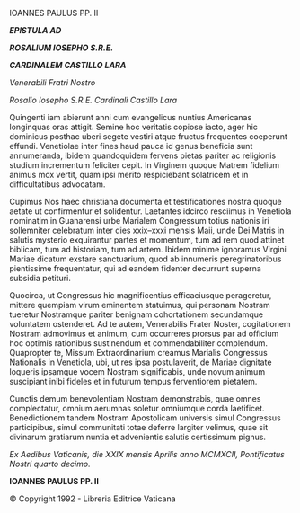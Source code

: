 IOANNES PAULUS PP. II

***EPISTULA AD***

***ROSALIUM IOSEPHO S.R.E.***

***CARDINALEM CASTILLO LARA***

*Venerabili Fratri Nostro*

*Rosalio Iosepho S.R.E. Cardinali Castillo Lara*

Quingenti iam abierunt anni cum evangelicus nuntius Americanas longinquas oras attigit. Semine hoc veritatis copiose iacto, ager hic dominicus posthac uberi segete vestiri atque fructus frequentes coeperunt effundi. Venetiolae inter fines haud pauca id genus beneficia sunt annumeranda, ibidem quandoquidem fervens pietas pariter ac religionis studium incrementum feliciter cepit. In Virginem quoque Matrem fidelium animus mox vertit, quam ipsi merito respiciebant solatricem et in difficultatibus advocatam.

Cupimus Nos haec christiana documenta et testificationes nostra quoque aetate ut confirmentur et solidentur. Laetantes idcirco resciimus in Venetiola nominatim in Guanarensi urbe Marialem Congressum totius nationis iri sollemniter celebratum inter dies xxix–xxxi mensis Maii, unde Dei Matris in salutis mysterio exquirantur partes et momentum, tum ad rem quod attinet biblicam, tum ad historiam, tum ad artem. Ibidem minime ignoramus Virgini Mariae dicatum exstare sanctuarium, quod ab innumeris peregrinatoribus pientissime frequentatur, qui ad eandem fidenter decurrunt superna subsidia petituri.

Quocirca, ut Congressus hic magnificentius efficaciusque perageretur, mittere quempiam virum eminentem statuimus, qui personam Nostram tueretur Nostramque pariter benignam cohortationem secundamque voluntatem ostenderet. Ad te autem, Venerabilis Frater Noster, cogitationem Nostram admovimus et animum, cum occurreres prorsus par ad officium hoc optimis rationibus sustinendum et commendabiliter complendum. Quapropter te, Missum Extraordinarium creamus Marialis Congressus Nationalis in Venetiola, ubi, ut res ipsa postulaverit, de Mariae dignitate loqueris ipsamque vocem Nostram significabis, unde novum animum suscipiant inibi fideles et in futurum tempus ferventiorem pietatem.

Cunctis demum benevolentiam Nostram demonstrabis, quae omnes complectatur, omnium aerumnas soletur omniumque corda laetificet. Benedictionem tandem Nostram Apostolicam universis simul Congressus participibus, simul communitati totae deferre largiter velimus, quae sit divinarum gratiarum nuntia et advenientis salutis certissimum pignus.

*Ex Aedibus Vaticanis, die XXIX mensis Aprilis anno MCMXCII, Pontificatus Nostri quarto decimo.*

**IOANNES PAULUS PP. II**

© Copyright 1992 - Libreria Editrice Vaticana